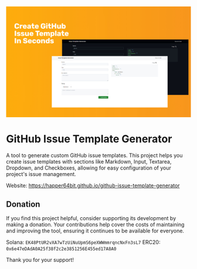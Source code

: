 ![GitHub Issue Template Generator](./.github/assets/thumbnail.jpeg)

# GitHub Issue Template Generator

A tool to generate custom GitHub issue templates. This project helps you create issue templates with sections like Markdown, Input, Textarea, Dropdown, and Checkboxes, allowing for easy configuration of your project's issue management.

Website: https://happer64bit.github.io/github-issue-template-generator

## Donation

If you find this project helpful, consider supporting its development by making a donation. Your contributions help cover the costs of maintaining and improving the tool, ensuring it continues to be available for everyone.

Solana: `EK48PtUR2vXA7wTzUiNuUpmS6peXWWmmrqncNxFn3sL7`
ERC20: `0x6e47eDAdA0A25f38f2c2e3851256E455ed17A8A0`

Thank you for your support!
